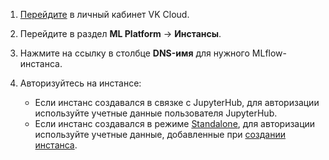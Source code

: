 1. [Перейдите](https://msk.cloud.vk.com/app/) в личный кабинет VK Cloud.
1. Перейдите в раздел **ML Platform** → **Инстансы**.
1. Нажмите на ссылку в столбце **DNS-имя** для нужного MLflow-инстанса.
1. Авторизуйтесь на инстансе:

    - Если инстанс создавался в связке с JupyterHub, для авторизации используйте учетные данные пользователя JupyterHub.
    - Если инстанс создавался в режиме [Standalone](../../../concepts/mlflow-modes), для авторизации используйте учетные данные, добавленные при [создании инстанса](../create/).
